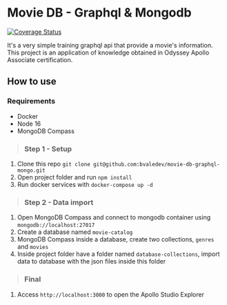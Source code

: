 # Movie DB - Graphql & Mongodb
[![Coverage Status](https://coveralls.io/repos/github/bvaledev/movie-db-graphql-mongo/badge.svg?branch=main)](https://coveralls.io/github/bvaledev/movie-db-graphql-mongo?branch=main)

It's a very simple training graphql api that provide a movie's information. This project is an application of knowledge obtained 
in Odyssey Apollo Associate certification.

## How to use

### Requirements
- Docker
- Node 16
- MongoDB Compass

> ### Step 1 - Setup
1. Clone this repo `git clone git@github.com:bvaledev/movie-db-graphql-mongo.git`
2. Open project folder and run `npm install`
3. Run docker services with `docker-compose up -d`

> ### Step 2 - Data import
1. Open MongoDB Compass and connect to mongodb container using `mongodb://localhost:27017`
2. Create a database named `movie-catalog`
3. MongoDB Compass inside a database, create two collections, `genres` and `movies`
4. Inside project folder have a folder named `database-collections`, import data to database with the json files inside this folder

> ### Final
1. Access `http://localhost:3000` to open the Apollo Studio Explorer